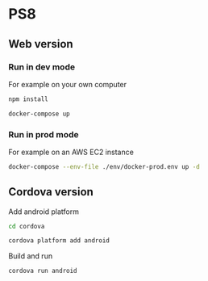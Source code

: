 # PS8

## Web version

### Run in dev mode

For example on your own computer

```bash
npm install
```

```bash
docker-compose up
```

### Run in prod mode

For example on an AWS EC2 instance

```bash
docker-compose --env-file ./env/docker-prod.env up -d
```

## Cordova version

Add android platform

```bash
cd cordova
```

```bash
cordova platform add android
```

Build and run

```bash
cordova run android
```
